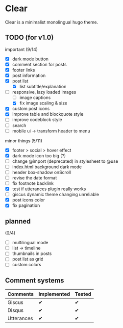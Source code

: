 # Clear
Clear is a minimalist monolingual hugo theme.

## TODO (for v1.0)
important (9/14)
- [x] dark mode button
- [x] comment section for posts
- [x] footer links
- [x] post information
- [x] post list
    - [x] list subtitle/explanation
- [ ] responsive, lazy loaded images
    - [ ] image captions
    - [x] fix image scaling & size
- [x] custom post icons
- [x] improve table and blockquote style
- [ ] improve codeblock style
- [ ] search
- [ ] mobile ui -> transform header to menu

minor things (5/11)
- [x] footer > social > hover effect
- [x] dark mode icon too big (?)
- [ ] change @import (deprecated) in stylesheet to @use
- [ ] index.html background dark mode
- [ ] header box-shadow onScroll
- [ ] revise the date format
- [ ] fix footnote backlink
- [x] test if utterances plugin really works
- [ ] giscus dynamic theme changing unreliable
- [x] post icons color
- [x] fix pagination

## planned
(0/4)
- [ ] multilingual mode
- [ ] list -> timeline
- [ ] thumbnails in posts
- [ ] post list as grid
- [ ] custom colors

## Comment systems
| Comments   | Implemented | Tested |
| ---------- | ----------- | ------ |
| Giscus     | ✔︎           | ✔︎      |
| Disqus     | ✔︎           | ✔︎      |
| Utterances | ✔︎           | ✔︎      |
